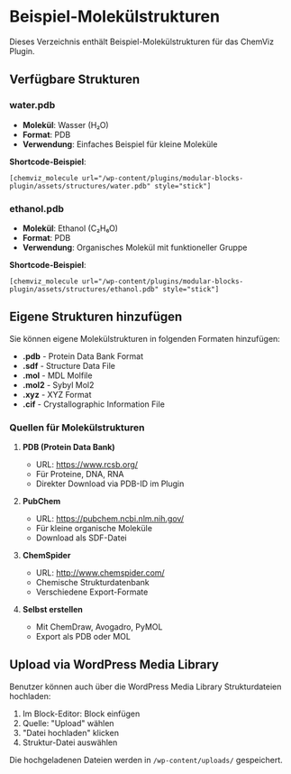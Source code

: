 # Beispiel-Molekülstrukturen

Dieses Verzeichnis enthält Beispiel-Molekülstrukturen für das ChemViz Plugin.

## Verfügbare Strukturen

### water.pdb
- **Molekül**: Wasser (H₂O)
- **Format**: PDB
- **Verwendung**: Einfaches Beispiel für kleine Moleküle

**Shortcode-Beispiel**:
```
[chemviz_molecule url="/wp-content/plugins/modular-blocks-plugin/assets/structures/water.pdb" style="stick"]
```

### ethanol.pdb
- **Molekül**: Ethanol (C₂H₆O)
- **Format**: PDB
- **Verwendung**: Organisches Molekül mit funktioneller Gruppe

**Shortcode-Beispiel**:
```
[chemviz_molecule url="/wp-content/plugins/modular-blocks-plugin/assets/structures/ethanol.pdb" style="stick"]
```

## Eigene Strukturen hinzufügen

Sie können eigene Molekülstrukturen in folgenden Formaten hinzufügen:

- **.pdb** - Protein Data Bank Format
- **.sdf** - Structure Data File
- **.mol** - MDL Molfile
- **.mol2** - Sybyl Mol2
- **.xyz** - XYZ Format
- **.cif** - Crystallographic Information File

### Quellen für Molekülstrukturen

1. **PDB (Protein Data Bank)**
   - URL: https://www.rcsb.org/
   - Für Proteine, DNA, RNA
   - Direkter Download via PDB-ID im Plugin

2. **PubChem**
   - URL: https://pubchem.ncbi.nlm.nih.gov/
   - Für kleine organische Moleküle
   - Download als SDF-Datei

3. **ChemSpider**
   - URL: http://www.chemspider.com/
   - Chemische Strukturdatenbank
   - Verschiedene Export-Formate

4. **Selbst erstellen**
   - Mit ChemDraw, Avogadro, PyMOL
   - Export als PDB oder MOL

## Upload via WordPress Media Library

Benutzer können auch über die WordPress Media Library Strukturdateien hochladen:

1. Im Block-Editor: Block einfügen
2. Quelle: "Upload" wählen
3. "Datei hochladen" klicken
4. Struktur-Datei auswählen

Die hochgeladenen Dateien werden in `/wp-content/uploads/` gespeichert.
